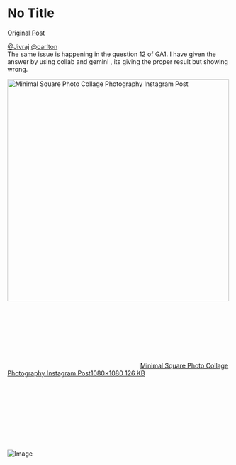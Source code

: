 # No Title

[Original Post](https://discourse.onlinedegree.iitm.ac.in/t/161083/35)

<p><a class="mention" href="/u/jivraj">@Jivraj</a> <a class="mention" href="/u/carlton">@carlton</a><br>
The same issue is happening in the question 12 of GA1. I have given the answer by using collab and gemini , its giving the proper result but showing wrong.<br>
<div class="lightbox-wrapper"><a class="lightbox" href="https://europe1.discourse-cdn.com/flex013/uploads/iitm/original/3X/c/f/cfbf846fed1d092f2fe49741a8bc37821a01c952.jpeg" data-download-href="/uploads/short-url/tDP9Wu8L7VQ6XIlXwhfURiPdD7Y.jpeg?dl=1" title="Minimal Square Photo Collage Photography Instagram Post" rel="noopener nofollow ugc"><img src="https://europe1.discourse-cdn.com/flex013/uploads/iitm/optimized/3X/c/f/cfbf846fed1d092f2fe49741a8bc37821a01c952_2_500x500.jpeg" alt="Minimal Square Photo Collage Photography Instagram Post" data-base62-sha1="tDP9Wu8L7VQ6XIlXwhfURiPdD7Y" width="500" height="500" srcset="https://europe1.discourse-cdn.com/flex013/uploads/iitm/optimized/3X/c/f/cfbf846fed1d092f2fe49741a8bc37821a01c952_2_500x500.jpeg, https://europe1.discourse-cdn.com/flex013/uploads/iitm/optimized/3X/c/f/cfbf846fed1d092f2fe49741a8bc37821a01c952_2_750x750.jpeg 1.5x, https://europe1.discourse-cdn.com/flex013/uploads/iitm/optimized/3X/c/f/cfbf846fed1d092f2fe49741a8bc37821a01c952_2_1000x1000.jpeg 2x" data-dominant-color="515252"><div class="meta"><svg class="fa d-icon d-icon-far-image svg-icon" aria-hidden="true"><use href="#far-image"></use></svg><span class="filename">Minimal Square Photo Collage Photography Instagram Post</span><span class="informations">1080×1080 126 KB</span><svg class="fa d-icon d-icon-discourse-expand svg-icon" aria-hidden="true"><use href="#discourse-expand"></use></svg></div></a></div></p>

![Image](https://europe1.discourse-cdn.com/flex013/uploads/iitm/optimized/3X/c/f/cfbf846fed1d092f2fe49741a8bc37821a01c952_2_500x500.jpeg)